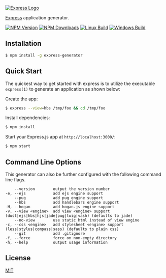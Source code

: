 [![Express Logo](https://i.cloudup.com/zfY6lL7eFa-3000x3000.png)](http://expressjs.com/)

[Express](https://www.npmjs.com/package/express) application generator.

[![NPM Version][npm-image]][npm-url]
[![NPM Downloads][downloads-image]][downloads-url]
[![Linux Build][travis-image]][travis-url]
[![Windows Build][appveyor-image]][appveyor-url]

## Installation

```sh
$ npm install -g express-generator
```

## Quick Start

The quickest way to get started with express is to utilize the executable `express(1)` to generate an application as shown below:

Create the app:

```bash
$ express --view=hbs /tmp/foo && cd /tmp/foo
```

Install dependencies:

```bash
$ npm install
```

Start your Express.js app at `http://localhost:3000/`:

```bash
$ npm start
```

## Command Line Options

This generator can also be further configured with the following command line flags.

        --version        output the version number
    -e, --ejs            add ejs engine support
        --pug            add pug engine support
        --hbs            add handlebars engine support
    -H, --hogan          add hogan.js engine support
    -v, --view <engine>  add view <engine> support (dust|ejs|hbs|hjs|jade|pug|twig|vash) (defaults to jade)
        --no-view        use static html instead of view engine
    -c, --css <engine>   add stylesheet <engine> support (less|stylus|compass|sass) (defaults to plain css)
        --git            add .gitignore
    -f, --force          force on non-empty directory
    -h, --help           output usage information

## License

[MIT](LICENSE)

[npm-image]: https://img.shields.io/npm/v/express-generator.svg
[npm-url]: https://npmjs.org/package/express-generator
[travis-image]: https://img.shields.io/travis/expressjs/generator/master.svg?label=linux
[travis-url]: https://travis-ci.org/expressjs/generator
[appveyor-image]: https://img.shields.io/appveyor/ci/dougwilson/generator/master.svg?label=windows
[appveyor-url]: https://ci.appveyor.com/project/dougwilson/generator
[downloads-image]: https://img.shields.io/npm/dm/express-generator.svg
[downloads-url]: https://npmjs.org/package/express-generator

